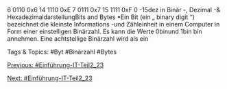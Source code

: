 6 0110 0x6 14 1110 0xE
7 0111 0x7 15 1111 0xF
0 -15dez in Binär -, Dezimal -& HexadezimaldarstellungBits and Bytes
•Ein Bit (ein „ binary digit “) bezeichnet die kleinste Informations -und Zähleinheit in einem Computer in Form 
einer einstelligen Binärzahl. Es kann die Werte 0binund 1bin bin annehmen. Eine achtstellige Binärzahl wird als ein 

   Tags & Topics:
   #Byt
   #Binärzahl
   #Bytes

[Previous: #Einführung-IT-Teil2_23](Einführung-IT-Teil2_23.md)

[Next: #Einführung-IT-Teil2_23](Einführung-IT-Teil2_23.md)